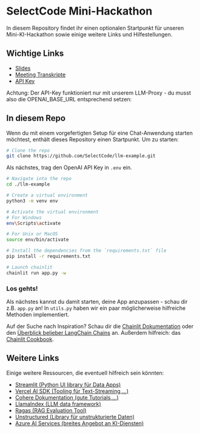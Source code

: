 # SelectCode Mini-Hackathon

In diesem Repository findet ihr einen optionalen Startpunkt für unseren Mini-KI-Hackathon sowie einige weitere Links und Hilfestellungen.

## Wichtige Links
- [Slides](https://www.canva.com/design/DAGKAz5umZ0/KIYMoMBhzw_vOmQoNPv_WA/edit)
- [Meeting Transkripte](https://drive.google.com/drive/folders/1S7hJ5U6nGClbatBSZuaQpzsaA6Q2ElE3?usp=sharing)
- [API Key](https://bitwarden.selectcode.dev/#/send/cBLUj1wDSsWon9a_ojcoOg/o5wFGeBlDq1bpsptrXH99g)

Achtung: Der API-Key funktioniert nur mit unserem LLM-Proxy - du musst also die OPENAI_BASE_URL entsprechend setzen:

## In diesem Repo
Wenn du mit einem vorgefertigten Setup für eine Chat-Anwendung starten möchtest, enthält dieses Repository einen Startpunkt. Um zu starten:


```bash
# Clone the repo
git clone https://github.com/SelectCode/llm-example.git
```

Als nächstes, trag den OpenAI API Key in `.env` ein.

```bash
# Navigate into the repo
cd ./llm-example

# Create a virtual environment
python3 -m venv env

# Activate the virtual environment
# For Windows
env\Scripts\activate

# For Unix or MacOS
source env/bin/activate

# Install the dependencies from the `requirements.txt` file
pip install -r requirements.txt

# Launch chainlit
chainlit run app.py -w
```

### Los gehts!
Als nächstes kannst du damit starten, deine App anzupassen - schau dir z.B. `app.py` an!
In `utils.py` haben wir ein paar möglicherweise hilfreiche Methoden implementiert.

Auf der Suche nach Inspiration? Schau dir die [Chainlit Dokumentation](https://docs.chainlit.io/integrations/langchain) oder den [Überblick belieber LangChain Chains](https://python.langchain.com/docs/modules/chains/popular/) an.
Außerdem hilfreich: das [Chainlit Cookbook](https://github.com/Chainlit/cookbook/).

## Weitere Links
Einige weitere Ressourcen, die eventuell hilfreich sein könnten:
- [Streamlit (Python UI library für Data Apps)](https://streamlit.io/)
- [Vercel AI SDK (Tooling für Text-Streaming,...)](https://sdk.vercel.ai/docs/introduction)
- [Cohere Dokumentation (gute Tutorials,...)](https://docs.cohere.com/)
- [LlamaIndex (LLM data framework)](https://www.llamaindex.ai/)
- [Ragas (RAG Evaluation Tool)](https://docs.ragas.io/en/stable/)
- [Unstructured (Library für unstrukturierte Daten)](https://github.com/Unstructured-IO/unstructured)
- [Azure AI Services (breites Angebot an KI-Diensten)](https://azure.microsoft.com/de-de/products/ai-services)
